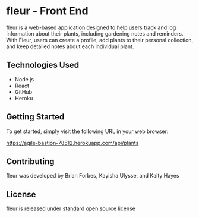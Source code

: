 # fleur - Front End

fleur is a web-based application designed to help users track and log information about their plants, including gardening notes and reminders. With Fleur, users can create a profile, add plants to their personal collection, and keep detailed notes about each individual plant.

## Technologies Used

- Node.js
- React
- GitHub
- Heroku

## Getting Started

To get started, simply visit the following URL in your web browser:

https://agile-bastion-78512.herokuapp.com/api/plants

## Contributing

fleur was developed by Brian Forbes, Kayisha Ulysse, and Kaity Hayes

## License

fleur is released under standard open source license

